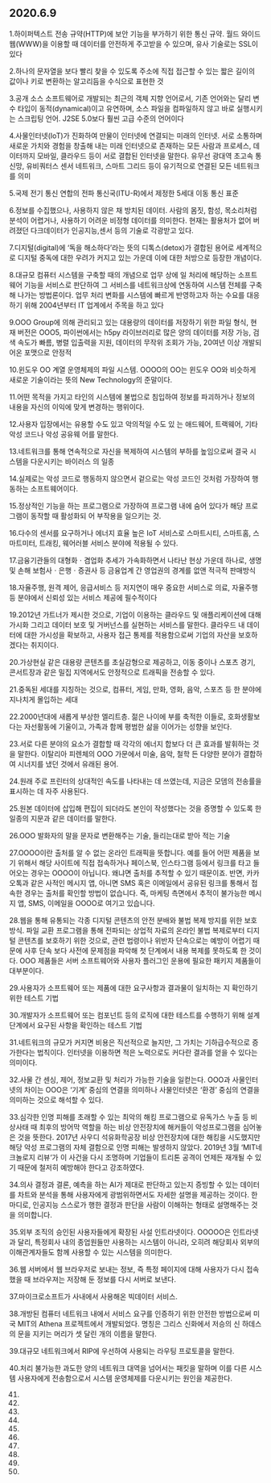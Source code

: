 ## 2020.6.9

1.하이퍼텍스트 전송 규약(HTTP)에 보안 기능을 부가하기 위한 통신 규약. 월드 와이드 웹(WWW)을 이용할 때 데이터를 안전하게 주고받을 수 있으며, 유사 기술로는 SSL이 있다

2.하나의 문자열을 보다 빨리 찾을 수 있도록 주소에 직접 접근할 수 있는 짧은 길이의 값이나 키로 변환하는 알고리듬을 수식으로 표현한 것

3.공개 소스 소프트웨어로 개발되는 최근의 객체 지향 언어로서, 기존 언어와는 달리 변수 타입이 동적(dynamical)이고 유연하며, 소스 파일을 컴파일하지 않고 바로 실행시키는 스크립팅 언어. J2SE 5.0보다 훨씬 고급 수준의 언어이다

4.사물인터넷(IoT)가 진화하여 만물이 인터넷에 연결되는 미래의 인터넷. 서로 소통하며 새로운 가치와 경험을 창출해 내는 미래 인터넷으로 존재하는 모든 사람과 프로세스, 데이터까지 모바일, 클라우드 등이 서로 결합된 인터넷을 말한다. 유무선 광대역 초고속 통신망, 유비쿼터스 센서 네트워크, 스마트 그리드 등이 유기적으로 연결된 모든 네트워크를 의미

5.국제 전기 통신 연합의 전파 통신국(ITU-R)에서 제정한 5세대 이동 통신 표준

6.정보를 수집했으나, 사용하지 않은 채 방치된 데이터. 사람의 몸짓, 함성, 목소리처럼 분석이 어렵거나, 사용하기 어려운 비정형 데이터를 의미한다. 현재는 활용처가 없어 버려졌던 다크데이터가 인공지능,센서 등의 기술로 각광받고 있다.

7.디지털(digital)에 ‘독을 해소하다’라는 뜻의 디톡스(detox)가 결합된 용어로  세계적으로 디지털 중독에 대한 우려가 커지고 있는 가운데 이에 대한 처방으로 등장한 개념이다.

8.대규모 컴퓨터 시스템을 구축할 때의 개념으로 업무 상에 일 처리에 해당하는 소프트웨어 기능을 서비스로 판단하여 그 서비스를 네트워크상에 연동하여 시스템 전체를 구축해 나가는 방법론이다. 업무 처리 변화를 시스템에 빠르게 반영하고자 하는 수요를 대응하기 위해 2004년부터 IT 업계에서 주목을 하고 있다

9.OOO Group에 의해 관리되고 있는 대용량의 데이터를 저장하기 위한 파일 형식, 현재 버전은 OOO5, 파이썬에서는 h5py 라이브러리로 많은 양의 데이터를 저장 가능, 검색 속도가 빠름, 병렬 입출력을 지원, 데이터의 무작위 조회가 가능, 20여년 이상 개발되어온 포맷으로 안정적 

10.윈도우 OO 계열 운영체제의 파일 시스템. OOOO의 OO는 윈도우 OO와 비슷하게 새로운 기술이라는 뜻의 New Technology의 준말이다.

11.어떤 목적을 가지고 타인의 시스템에 불법으로 침입하여 정보를 파괴하거나 정보의 내용을 자신의 이익에 맞게 변경하는 행위이다.

12.사용자 입장에서는 유용할 수도 있고 악의적일 수도 있 는 애드웨어, 트랙웨어, 기타 악성 코드나 악성 공유웨 어를 말한다.

13.네트워크를 통해 연속적으로 자신을 복제하여 시스템의 부하를 높임으로써 결국 시스템을 다운시키는 바이러스 의 일종

14.실제로는 악성 코드로 행동하지 않으면서 겉으로는 악성 코드인 것처럼 가장하여 행동하는 소프트웨어이다.

15.정상적인 기능을 하는 프로그램으로 가장하여 프로그램 내에 숨어 있다가 해당 프로그램이 동작할 때 활성화되 어 부작용을 일으키는 것.

16.다수의 센서를 요구하거나 에너지 효율 높은 IoT 서비스로 스마트시티, 스마트홈, 스마트미터, 트래킹, 웨어러블 서비스 분야에 적용될 수 있다.

17.금융기관들의 대형화ㆍ겸업화 추세가 가속화하면서 나타난 현상 가운데 하나로, 생명 및 손해 보험사ㆍ은행ㆍ증권사 등 금융업계 간 영업권의 경계를 없앤 적극적 판매방식

18.자율주행, 원격 제어, 응급서비스 등 저지연이 매우 중요한 서비스로 의료, 자율주행 등 분야에서 신뢰성 있는 서비스 제공에 필수적이다

19.2012년 가트너가 제시한 것으로, 기업이 이용하는 클라우드 및 애플리케이션에 대해 가시화 그리고 데이터 보호 및 거버넌스를 실현하는 서비스를 말한다. 클라우드 내 데이터에 대한 가시성을 확보하고, 사용자 접근 통제를 적용함으로써 기업의 자산을 보호하겠다는 취지이다.

20.가상현실 같은 대용량 콘텐츠를 초실감형으로 제공하고, 이동 중이나 스포츠 경기, 콘서트장과 같은 밀집 지역에서도 안정적으로 트래픽을 전송할 수 있다.

21.중독된 세대를 지칭하는 것으로, 컴퓨터, 게임, 만화, 영화, 음악, 스포츠 등 한 분야에 지나치게 몰입하는 세대 

22.2000년대에 새롭게 부상한 엘리트층. 젊은 나이에 부를 축적한 이들로, 호화생활보다는 자선활동에 기울이고, 가족과 함께 평범한 삶을 이어가는 성향을 보인다.

23.서로 다른 분야의 요소가 결합할 때 각각의 에너지 합보다 더 큰 효과를 발휘하는 것을 말한다. 이탈리아 피렌체의 OOO 가문에서 미술, 음악, 철학 든 다양한 분야가 결합하여 시너지를 냈던 것에서 유래된 용어.

24.원래 주로 프린터의 상대적인 속도를 나타내는 데 쓰였는데, 지금은 모뎀의 전송률을 표시하는 데 자주 사용된다.

25.원본 데이터에 삽입해 편집이 되더라도 본인이 작성했다는 것을 증명할 수 있도록 한 일종의 지문과 같은 데이터를 말한다.

26.OOO 발화자의 말을 문자로 변환해주는 기술, 들리는대로 받아 적는 기술

27.OOOO이란 출처를 알 수 없는 온라인 트래픽을 뜻합니다. 예를 들어 어떤 제품을 보기 위해서 해당 사이트에 직접 접속하거나 페이스북, 인스타그램 등에서 링크를 타고 들어오는 경우는 OOOO이 아닙니다. 왜냐면 출처를 추적할 수 있기 때문이죠. 반면, 카카오톡과 같은 사적인 메시지 앱, 아니면 SMS 혹은 이메일에서 공유된 링크를 통해서 접속한 경우는 출처를 확인할 방법이 없습니다. 즉, 마케팅 측면에서 추적이 불가능한 메시지 앱, SMS, 이메일을 OOOO로 여기고 있습니다.

28.웹을 통해 유통되는 각종 디지털 콘텐츠의 안전 분배와 불법 복제 방지를 위한 보호방식. 파일 교환 프로그램을 통해 전파되는 상업적 자료의 온라인 불법 복제로부터 디지털 콘텐츠를 보호하기 위한 것으로, 관련 법령이나 위반자 단속으로는 예방이 어렵기 때문에 사후 단속 보다 사전에 문제점을 파악해 첫 단계에서 내용 복제를 못하도록 한 것이다. OOO 제품들은 서버 소프트웨어와 사용자 플러그인 운용에 필요한 패키지 제품들이 대부분이다.

29.사용자가 소프트웨어 또는 제품에 대한 요구사항과 결과물이 일치하는 지 확인하기 위한 테스트 기법

30.개발자가 소프트웨어 또는 컴포넌트 등의 로직에 대한 테스트를 수행하기 위해 설계 단계에서 요구된 사항을 확인하는 테스트 기법

31.네트워크의 규모가 커지면 비용은 직선적으로 늘지만, 그 가치는 기하급수적으로 증가한다는 법칙이다. 인터넷을 이용하면 적은 노력으로도 커다란 결과를 얻을 수 있다는 의미이다.

32.사물 간 센싱, 제어, 정보교환 및 처리가 가능한 기술을 일컫는다. OOO과 사물인터넷의 차이는 OOO은 ‘기계’ 중심의 연결을 의미하나 사물인터넷은 ‘환경’ 중심의 연결을 의미하는 것으로 해석할 수 있다.

33.심각한 인명 피해를 초래할 수 있는 최악의 해킹 프로그램으로 유독가스 누출 등 비상사태 때 최후의 방어막 역할을 하는 비상 안전장치에 해커들이 악성프로그램을 심어놓은 것을 뜻한다. 2017년 사우디 석유화학공장 비상 안전장치에 대한 해킹을 시도했지만 해당 악성 프로그램의 자체 결함으로 인명 피해는 발생하지 않았다. 2019년 3월 ‘MIT네크놀로지 리뷰‘가 이 사건을 다시 조명하며 기업들이 트리톤 공격이 언제든 재개될 수 있기 때문에 철저히 예방해야 한다고 강조하였다.

34.의사 결정과 결론, 예측을 하는 AI가 제대로 판단하고 있는지 증빙할 수 있는 데이터를 차트와 분석을 통해 사용자에게 광범위하면서도 자세한 설명을 제공하는 것이다. 한 마디로, 인공지능 스스로가 행한 결정과 판단을 사람이 이해하는 형태로 설명해주는 것을 의미합니다. 

35.외부 조직의 승인된 사용자들에게 확장된 사설 인트라넷이다. OOOOO은 인트라넷과 달리, 특정회사 내의 종업원들만 사용하는 시스템이 아니라, 오히려 해당회사 외부의 이해관계자들도 함께 사용할 수 있는 시스템을 의미한다.

36.웹 서버에서 웹 브라우저로 보내는 정보, 즉 특정 페이지에 대해 사용자가 다시 접속했을 때 브라우져는 저장해 둔 정보를 다시 서버로 보낸다.

37.마이크로소프트가 사내에서 사용해온 빅데이터 서비스. 

38.개방된 컴퓨터 네트워크 내에서 서비스 요구를 인증하기 위한 안전한 방법으로써 미국 MIT의 Athena 프로젝트에서 개발되었다. 명칭은 그리스 신화에서 저승의 신 하데스의 문을 지키는 머리가 셋 달린 개의 이름을 말한다.

39.대규모 네트워크에서 RIP에 우선하여 사용되는 라우팅 프로토콜을 말한다.

40.처리 불가능한 과도한 양의 네트워크 대역을 넘어서는 패킷을 말하며 이를 다른 시스템 사용자에게 전송함으로서 시스템 운영체제를 다운시키는 원인을 제공한다. 

41.

42.

43.

44.

45.

46.

47.

48.

49.

50.